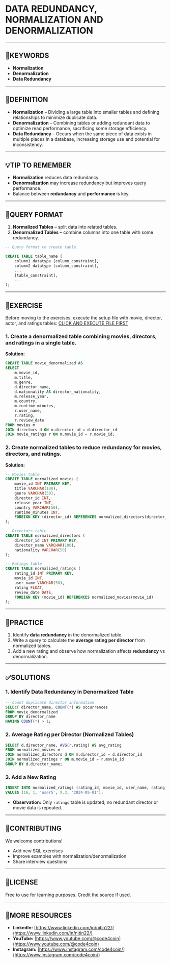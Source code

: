 # DATA REDUNDANCY, NORMALIZATION AND DENORMALIZATION
---

## 🔑KEYWORDS

* **Normalization** 
* **Denormalization** 
* **Data Redundancy** 

---

## 📖DEFINITION

* **Normalization** – Dividing a large table into smaller tables and defining relationships to minimize duplicate data.
* **Denormalization** – Combining tables or adding redundant data to optimize read performance, sacrificing some storage efficiency.
* **Data Redundancy** – Occurs when the same piece of data exists in multiple places in a database, increasing storage use and potential for inconsistency.

---

## 💡TIP TO REMEMBER

* **Normalization** reduces data redundancy.
* **Denormalization** may increase redundancy but improves query performance.
* Balance between **redundancy** and **performance** is key.

---

## 🧱QUERY FORMAT

1. **Normalized Tables** – split data into related tables.
2. **Denormalized Tables** – combine columns into one table with some redundancy.

```sql
-- Query format to create table

CREATE TABLE table_name (
    column1 datatype [column_constraint],
    column2 datatype [column_constraint],
    ...
    [table_constraint],
    ...
);
```
---

## 💪EXERCISE

Before moving to the exercises, execute the setup file with movie, director, actor, and ratings tables:
[CLICK AND EXECUTE FILE FIRST](https://github.com/code4coin/001-SQL-Structured-Query-Language-/blob/main/001%20SQL%20FOR%20DATA%20ENGINEERS/002%20SAMPLE%20DATA/001%20MOVIE%20DATA.md)

### 1. Create a **denormalized** table combining movies, directors, and ratings in a single table.

**Solution:**

```sql
CREATE TABLE movie_denormalized AS
SELECT
    m.movie_id,
    m.title,
    m.genre,
    d.director_name,
    d.nationality AS director_nationality,
    m.release_year,
    m.country,
    m.runtime_minutes,
    r.user_name,
    r.rating,
    r.review_date
FROM movies m
JOIN directors d ON m.director_id = d.director_id
JOIN movie_ratings r ON m.movie_id = r.movie_id;
```

### 2. Create **normalized tables** to reduce redundancy for movies, directors, and ratings.

**Solution:**

```sql
-- Movies table
CREATE TABLE normalized_movies (
    movie_id INT PRIMARY KEY,
    title VARCHAR(100),
    genre VARCHAR(50),
    director_id INT,
    release_year INT,
    country VARCHAR(50),
    runtime_minutes INT,
    FOREIGN KEY (director_id) REFERENCES normalized_directors(director_id)
);
```
```sql
-- Directors table
CREATE TABLE normalized_directors (
    director_id INT PRIMARY KEY,
    director_name VARCHAR(100),
    nationality VARCHAR(50)
);
```
```sql
-- Ratings table
CREATE TABLE normalized_ratings (
    rating_id INT PRIMARY KEY,
    movie_id INT,
    user_name VARCHAR(50),
    rating FLOAT,
    review_date DATE,
    FOREIGN KEY (movie_id) REFERENCES normalized_movies(movie_id)
);
```

---

## 🧠PRACTICE

1. Identify **data redundancy** in the denormalized table.
2. Write a query to calculate the **average rating per director** from normalized tables.
3. Add a new rating and observe how normalization affects **redundancy** vs denormalization.

---

## ✅SOLUTIONS

### 1. Identify Data Redundancy in Denormalized Table

```sql
-- Count duplicate director information
SELECT director_name, COUNT(*) AS occurrences
FROM movie_denormalized
GROUP BY director_name
HAVING COUNT(*) > 1;
```

### 2. Average Rating per Director (Normalized Tables)

```sql
SELECT d.director_name, AVG(r.rating) AS avg_rating
FROM normalized_movies m
JOIN normalized_directors d ON m.director_id = d.director_id
JOIN normalized_ratings r ON m.movie_id = r.movie_id
GROUP BY d.director_name;
```

### 3. Add a New Rating

```sql
INSERT INTO normalized_ratings (rating_id, movie_id, user_name, rating, review_date)
VALUES (16, 1, 'user5', 9.3, '2024-05-01');
```

* **Observation:** Only `ratings` table is updated; no redundant director or movie data is repeated.

---

## 🤝**CONTRIBUTING**

We welcome contributions!

* Add new SQL exercises
* Improve examples with normalization/denormalization
* Share interview questions

---

## 📄**LICENSE**

Free to use for learning purposes. Credit the source if used.

---

## 🔗**MORE RESOURCES**

* **LinkedIn:** [https://www.linkedin.com/in/nitin22/](https://www.linkedin.com/in/nitin22/)
* **YouTube:** [https://www.youtube.com/@code4coin](https://www.youtube.com/@code4coin)
* **Instagram:** [https://www.instagram.com/code4coin/](https://www.instagram.com/code4coin/)
